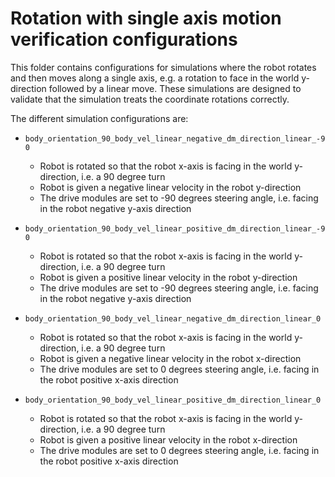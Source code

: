 # Rotation with single axis motion verification configurations

This folder contains configurations for simulations where the robot rotates and then moves along
a single axis, e.g. a rotation to face in the world y-direction followed by a linear move. These
simulations are designed to validate that the simulation treats the coordinate rotations correctly.

The different simulation configurations are:

- `body_orientation_90_body_vel_linear_negative_dm_direction_linear_-90`
  - Robot is rotated so that the robot x-axis is facing in the world y-direction, i.e. a 90 degree turn
  - Robot is given a negative linear velocity in the robot y-direction
  - The drive modules are set to -90 degrees steering angle, i.e. facing in the robot negative
    y-axis direction
- `body_orientation_90_body_vel_linear_positive_dm_direction_linear_-90`
  - Robot is rotated so that the robot x-axis is facing in the world y-direction, i.e. a 90 degree turn
  - Robot is given a positive linear velocity in the robot y-direction
  - The drive modules are set to -90 degrees steering angle, i.e. facing in the robot negative
    y-axis direction

- `body_orientation_90_body_vel_linear_negative_dm_direction_linear_0`
  - Robot is rotated so that the robot x-axis is facing in the world y-direction, i.e. a 90 degree turn
  - Robot is given a negative linear velocity in the robot x-direction
  - The drive modules are set to 0 degrees steering angle, i.e. facing in the robot positive
    x-axis direction
- `body_orientation_90_body_vel_linear_positive_dm_direction_linear_0`
  - Robot is rotated so that the robot x-axis is facing in the world y-direction, i.e. a 90 degree turn
  - Robot is given a positive linear velocity in the robot x-direction
  - The drive modules are set to 0 degrees steering angle, i.e. facing in the robot positive
    x-axis direction
